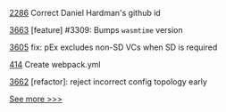 
[2286](https://github.com/hyperledger/aries-cloudagent-python/pull/2286) Correct Daniel Hardman's github id

[3663](https://github.com/hyperledger/iroha/pull/3663) [feature] #3309: Bumps `wasmtime` version

[3605](https://github.com/hyperledger/aries-framework-go/pull/3605) fix: pEx excludes non-SD VCs when SD is required

[414](https://github.com/hyperledger-labs/blockchain-explorer/pull/414) Create webpack.yml

[3662](https://github.com/hyperledger/iroha/pull/3662) [refactor]: reject incorrect config topology early


[See more >>>](https://start-here.hyperledger.org/pull-requests)
